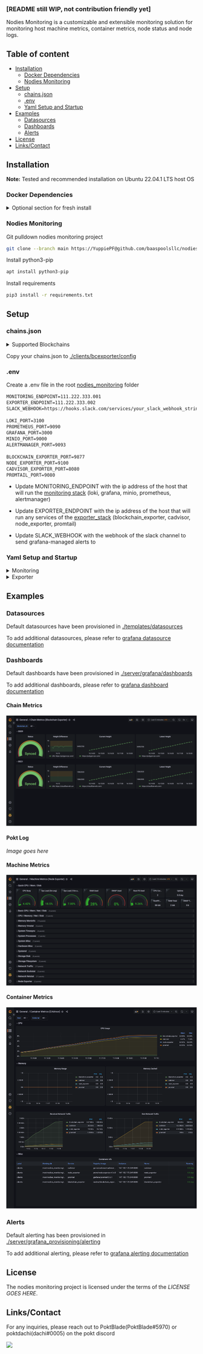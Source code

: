 ### [README still WIP, not contribution friendly yet]

Nodies Monitoring is a customizable and extensible monitoring solution for monitoring host machine metrics, container metrics, node status and node logs. 

## Table of content

- [Installation](#installation)
    - [Docker Dependencies](#docker-dependencies)
    - [Nodies Monitoring](#nodies-monitoring)
- [Setup](#setup)
    - [chains.json](#chainsjson)
    - [.env](#env)
    - [Yaml Setup and Startup](#yaml-setup-and-startup)
- [Examples](#examples)
    - [Datasources](#datasources)
    - [Dashboards](#dashboards)
    - [Alerts](#alerts)
- [License](#license)
- [Links/Contact](#linkscontact)

## Installation

**Note:** Tested and recommended installation on Ubuntu 22.04.1 LTS host OS

### Docker Dependencies
<details>
<summary>Optional section for fresh install</summary>

Uninstall existing docker
```bash
sudo apt-get remove docker docker-engine docker.io containerd runc
```

Install required packages
```bash
sudo apt-get update
sudo apt-get install \
    ca-certificates \
    curl \
    gnupg \
    lsb-release
```

Add docker official GPG key
```bash
sudo mkdir -p /etc/apt/keyrings
curl -fsSL https://download.docker.com/linux/ubuntu/gpg | sudo gpg --dearmor -o /etc/apt/keyrings/docker.gpg
```

Setup docker repo
```bash
echo \
  "deb [arch=$(dpkg --print-architecture) signed-by=/etc/apt/keyrings/docker.gpg] https://download.docker.com/linux/ubuntu \
  $(lsb_release -cs) stable" | sudo tee /etc/apt/sources.list.d/docker.list > /dev/null
```

Update apt package index
```bash
sudo apt-get update
```

Install latest docker
```bash
sudo apt-get install docker-ce docker-ce-cli containerd.io docker-compose-plugin
```
</details>

### Nodies Monitoring

Git pulldown nodies monitoring project
```bash
git clone --branch main https://YuppiePF@github.com/baaspoolsllc/nodies_monitoring.git
```

Install python3-pip
```bash
apt install python3-pip
```

Install requirements
```bash
pip3 install -r requirements.txt
```

## Setup

### chains.json

<details>
<summary>Supported Blockchains</summary>

- harmony
- polygon
- xdai
- eth
- bsc
- swimmer
- avax
- dfk
- other EVM chains should work but not tested
</details>

Copy your chains.json to [./clients/bcexporter/config](clients/bcexporter/config/)

### .env

Create a .env file in the root [nodies_monitoring](./) folder

```
MONITORING_ENDPOINT=111.222.333.001
EXPORTER_ENDPOINT=111.222.333.002
SLACK_WEBHOOK=https://hooks.slack.com/services/your_slack_webhook_string

LOKI_PORT=3100
PROMETHEUS_PORT=9090
GRAFANA_PORT=3000
MINIO_PORT=9000
ALERTMANAGER_PORT=9093

BLOCKCHAIN_EXPORTER_PORT=9877
NODE_EXPORTER_PORT=9100
CADVISOR_EXPORTER_PORT=8080
PROMTAIL_PORT=9080
```

- Update MONITORING_ENDPOINT with the ip address of the host that will run the [monitoring stack](./server) (loki, grafana, minio, prometheus, alertmanager)

- Update EXPORTER_ENDPOINT with the ip address of the host that will run any services of the [exporter_stack](./clients) (blockchain_exporter, cadvisor, node_exporter, promtail)

- Update SLACK_WEBHOOK with the webhook of the slack channel to send grafana-managed alerts to

### Yaml Setup and Startup

<details>
<summary>Monitoring</summary>

SSH into your monitoring host

Change directory into the [server](./server) subfolder, and run [setup.py](./server/setup.py)
```bash
cd nodies_monitoring/server && python3 setup.py
```

Boot up all server services
```bash
docker compose up
```
</details>

<details>
<summary>Exporter</summary>

SSH into your exporter host

Change directory into the [clients](./clients) subfolder, and run [setup.py](./clients/setup.py)

```bash
cd nodies_monitoring/clients && python3 setup.py
```

Boot up all server services
```bash
docker compose up
```
</details>

## Examples

### Datasources

Default datasources have been provisioned in [./templates/datasources](./templates/datasources)

To add additional datasources, please refer to [grafana datasource documentation](https://grafana.com/docs/grafana/latest/administration/provisioning/#data-sources)

### Dashboards

Default dashboards have been provisioned in [./server/grafana/dashboards](./server/grafana/dashboards)

To add additional dashboards, please refer to [grafana dashboard documentation](https://grafana.com/docs/grafana/latest/administration/provisioning/#dashboards)

#### Chain Metrics

![Chain Metrics](./img/chain_metrics.png)

#### Pokt Log

*Image goes here*

#### Machine Metrics

![Machine Metrics](./img/machine_metrics.png)

#### Container Metrics

![Container Metrics](./img/container_metrics.png)

### Alerts

Default alerting has been provisioned in [./server/grafana_provisioning/alerting](./server/grafana_provisioning/alerting)

To add additional alerting, please refer to [grafana alerting documentation](https://grafana.com/docs/grafana/latest/administration/provisioning/#alerting)

## License

The nodies monitoring project is licensed under the terms of the *LICENSE GOES HERE*.

## Links/Contact

For any inquiries, please reach out to PoktBlade(PoktBlade#5970) or poktdachi(dachi#0005) on the pokt discord

[![](https://dcbadge.vercel.app/api/server/pokt)](https://discord.gg/pokt)